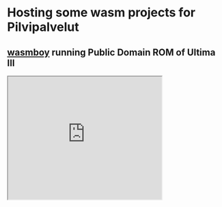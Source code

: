 # Hosting some wasm projects for Pilvipalvelut

## [wasmboy](https://github.com/torch2424/wasmboy) running Public Domain ROM of Ultima III
<iframe title="WasmBoy Iframe Embed" width="360" height="288" allowfullscreen="false" src="https://wasmboy.app/iframe/?rom-url=https://raw.githubusercontent.com/veliok/veliok.github.io/main/ult3.gb"> </iframe>
